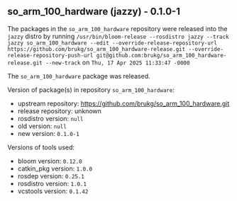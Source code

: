 ## so_arm_100_hardware (jazzy) - 0.1.0-1

The packages in the `so_arm_100_hardware` repository were released into the `jazzy` distro by running `/usr/bin/bloom-release --rosdistro jazzy --track jazzy so_arm_100_hardware --edit --override-release-repository-url https://github.com/brukg/so_arm_100_hardware-release.git --override-release-repository-push-url git@github.com:brukg/so_arm_100_hardware-release.git --new-track` on `Thu, 17 Apr 2025 11:33:47 -0000`

The `so_arm_100_hardware` package was released.

Version of package(s) in repository `so_arm_100_hardware`:

- upstream repository: https://github.com/brukg/so_arm_100_hardware.git
- release repository: unknown
- rosdistro version: `null`
- old version: `null`
- new version: `0.1.0-1`

Versions of tools used:

- bloom version: `0.12.0`
- catkin_pkg version: `1.0.0`
- rosdep version: `0.25.1`
- rosdistro version: `1.0.1`
- vcstools version: `0.1.42`


